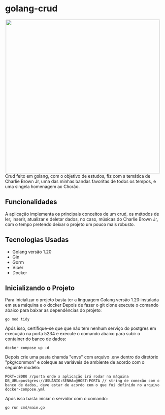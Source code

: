 # golang-crud
<div align="center">
<img src="https://rollingstone.uol.com.br/media/uploads/chorao-charlie-brown-jr_reproducao_instagram.jpg" width="500rem">
</div>
Crud feito em golang, com o objetivo de estudos, fiz com a temática de Charlie Brown Jr, uma das minhas bandas favoritas de todos os tempos, e uma singela homenagem ao Chorão.

## Funcionalidades
A aplicação implementa os principais conceitos de um crud, os métodos de ler, inserir, atualizar e deletar dados, no caso, músicas do Charlie Brown Jr, com o tempo pretendo deixar o projeto um pouco mais robusto.

## Tecnologias Usadas
- Golang versão 1.20
- Gin
- Gorm
- Viper
- Docker
## Inicializando o Projeto
Para inicializar o projeto basta ter a linguagem Golang versão 1.20 instalada em sua máquina e o docker
Depois de fazer o git clone execute o comando abaixo para baixar as dependências do projeto:
```
go mod tidy
```
Após isso, certifique-se que que não tem nenhum serviço do postgres em execução na porta 5234 e execute o comando abaixo para subir o container do banco de dados:
```
docker compose up -d
```
Depois crie uma pasta chamda "envs" com arquivo .env dentro do diretório "pkg/common" e coleque as variáveis de ambiente de acordo com o seguinte modelo:
```
PORT=:8080 //porta onde a aplicação irá rodar na máquina
DB_URL=postgres://USUÁRIO:SENHA=@HOST:PORTA // string de conexão com o banco de dados, deve estar de acordo com o que foi definido no arquivo docker-compose.yml
```
Após isso basta iniciar o servidor com o comando:
```
go run cmd/main.go
```
